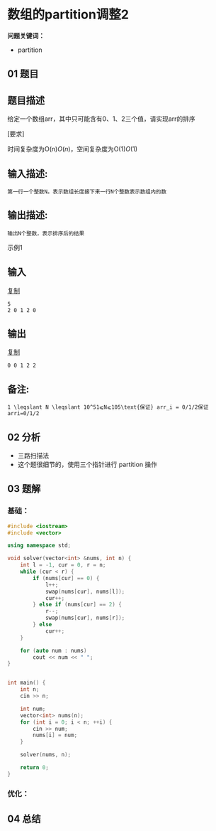 # 数组的partition调整2
**问题关键词：**

- partition

## 01 题目

## 题目描述

给定一个数组arr，其中只可能含有0、1、2三个值，请实现arr的排序

[要求]

时间复杂度为O(n)*O*(*n*)，空间复杂度为O(1)*O*(1)



## 输入描述:

```
第一行一个整数N。表示数组长度接下来一行N个整数表示数组内的数
```

## 输出描述:

```
输出N个整数，表示排序后的结果
```

示例1

## 输入

[复制](javascript:void(0);)

```
5
2 0 1 2 0
```

## 输出

[复制](javascript:void(0);)

```
0 0 1 2 2
```

## 备注:

```
1 \leqslant N \leqslant 10^51⩽N⩽105\text{保证} arr_i = 0/1/2保证arri=0/1/2
```

## 02 分析

- 三路扫描法
- 这个题很细节的，使用三个指针进行 partition 操作

## 03 题解

### 基础：

```c++
#include <iostream>
#include <vector>

using namespace std;

void solver(vector<int> &nums, int n) {
    int l = -1, cur = 0, r = n;
    while (cur < r) {
        if (nums[cur] == 0) {
            l++;
            swap(nums[cur], nums[l]);
            cur++;
        } else if (nums[cur] == 2) {
            r--;
            swap(nums[cur], nums[r]);
        } else
            cur++;
    }

    for (auto num : nums)
        cout << num << " ";
}


int main() {
    int n;
    cin >> n;

    int num;
    vector<int> nums(n);
    for (int i = 0; i < n; ++i) {
        cin >> num;
        nums[i] = num;
    }

    solver(nums, n);

    return 0;
}

```



### 优化：



## 04 总结

